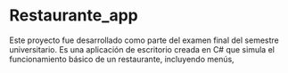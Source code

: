 # Restaurante_app
Este proyecto fue desarrollado como parte del examen final del semestre universitario. Es una aplicación de escritorio creada en C# que simula el funcionamiento básico de un restaurante, incluyendo menús,
